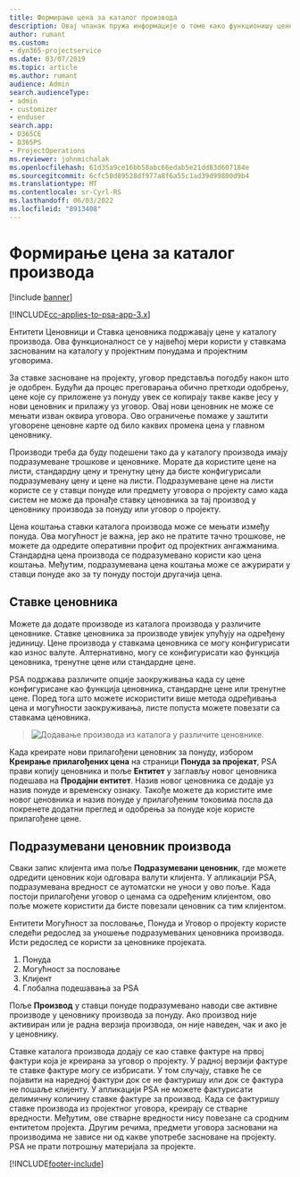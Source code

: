 ```yaml
---
title: Формирање цена за каталог производа
description: Овај чланак пружа информације о томе како функционишу цене каталога производа у Dynamics 365 Project Service Automation (ПСА).
author: rumant
ms.custom:
- dyn365-projectservice
ms.date: 03/07/2019
ms.topic: article
ms.author: rumant
audience: Admin
search.audienceType:
- admin
- customizer
- enduser
search.app:
- D365CE
- D365PS
- ProjectOperations
ms.reviewer: johnmichalak
ms.openlocfilehash: 61d35a9ce16bb58abc66edab5e21dd83d607184e
ms.sourcegitcommit: 6cfc50d89528df977a8f6a55c1ad39d99800d9b4
ms.translationtype: MT
ms.contentlocale: sr-Cyrl-RS
ms.lasthandoff: 06/03/2022
ms.locfileid: "8913408"
---
```

# <a name="product-catalog-pricing"></a>Формирање цена за каталог производа 

[!include [banner](../includes/psa-now-project-operations.md)]

[!INCLUDE[cc-applies-to-psa-app-3.x](../includes/cc-applies-to-psa-app-3x.md)]


Ентитети Ценовници и Ставка ценовника подржавају цене у каталогу производа. Ова функционалност се у највећој мери користи у ставкама заснованим на каталогу у пројектним понудама и пројектним уговорима.

За ставке засноване на пројекту, уговор представља погодбу након што је одобрен. Будући да процес преговарања обично претходи одобрењу, цене које су приложене уз понуду увек се копирају такве какве јесу у нови ценовник и прилажу уз уговор. Овај нови ценовник не може се мењати изван оквира уговора. Ово ограничење помаже у заштити уговорене ценовне карте од било каквих промена цена у главном ценовнику.

Производи треба да буду подешени тако да у каталогу производа имају подразумеване трошкове и ценовнике. Морате да користите цене на листи, стандардну цену и тренутну цену да бисте конфигурисали подразумевану цену и цене на листи. Подразумеване цене на листи користе се у ставци понуде или предмету уговора о пројекту само када систем не може да пронађе ставку ценовника за тај производ у ценовнику производа за понуду или уговор о пројекту.

Цена коштања ставки каталога производа може се мењати између понуда. Ова могућност је важна, јер ако не пратите тачно трошкове, не можете да одредите оперативни профит од пројектних ангажманима. Стандардна цена производа се подразумевано користи као цена коштања. Међутим, подразумевана цена коштања може се ажурирати у ставци понуде ако за ту понуду постоји другачија цена.

## <a name="price-list-items"></a>Ставке ценовника

Можете да додате производе из каталога производа у различите ценовнике. Ставке ценовника за производе увијек упућују на одређену јединицу. Цене производа у ставкама ценовника се могу конфигурисати као износ валуте. Алтернативно, могу се конфигурисати као функција ценовника, тренутне цене или стандардне цене.

PSA подржава различите опције заокруживања када су цене конфигурисане као функција ценовника, стандардне цене или тренутне цене. Поред тога што можете искористити више метода одређивања цена и могућности заокруживања, листе попуста можете повезати са ставкама ценовника. 

> ![Додавање производа из каталога у различите ценовнике.](media/basic-guide-16.png)

Када креирате нови прилагођени ценовник за понуду, избором **Креирање прилагођених цена** на страници **Понуда за пројекат**, PSA прави копију ценовника и поље **Ентитет** у заглављу новог ценовника подешава на **Продајни ентитет**. Назив новог ценовника се додаје уз назив понуде и временску ознаку. Такође можете да користите име новог ценовника и назив понуде у прилагођеним токовима посла да покренете додатни преглед и одобрења за понуде које користе прилагођене цене.

 
## <a name="default-product-price-list"></a>Подразумевани ценовник производа
Сваки запис клијента има поље **Подразумевани ценовник**, где можете одредити ценовник који одговара валути клијента. У апликацији PSA, подразумевана вредност се аутоматски не уноси у ово поље. Када постоји прилагођени уговор о ценама са одређеним клијентом, ово поље можете користити да бисте повезали ценовник са тим клијентом.

Ентитети Могућност за пословање, Понуда и Уговор о пројекту користе следећи редослед за уношење подразумеваних ценовника производа. Исти редослед се користи за ценовнике пројеката.

1.  Понуда
2.  Могућност за пословање
3.  Клијент
4.  Глобална подешавања за PSA

Поље **Производ** у ставци понуде подразумевано наводи све активне производе у ценовнику производа за понуду. Ако производ није активиран или је радна верзија производа, он није наведен, чак и ако је у ценовнику. 

Ставке каталога производа додају се као ставке фактуре на првој фактури која је креирана за уговор о пројекту. У радној верзији фактуре те ставке фактуре могу се избрисати. У том случају, ставке ће се појавити на наредној фактури док се не фактуришу или док се фактура не пошаље клијенту. У апликацији PSA не можете фактурисати делимичну количину ставке фактуре за производ. Када се фактуришу ставке производа из пројектног уговора, креирају се стварне вредности. Међутим, ове стварне вредности нису повезане са сродним ентитетом пројекта. Другим речима, предмети уговора засновани на производима не зависе ни од какве употребе засноване на пројекту. PSA не прати потрошњу материјала за пројекте.


[!INCLUDE[footer-include](../includes/footer-banner.md)]
